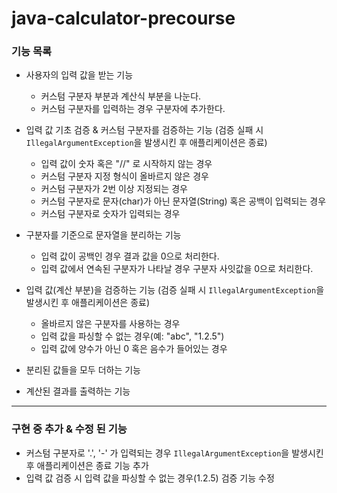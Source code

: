 # java-calculator-precourse

### 기능 목록

- 사용자의 입력 값을 받는 기능
  - 커스텀 구분자 부분과 계산식 부분을 나눈다.
  - 커스텀 구분자를 입력하는 경우 구분자에 추가한다.


- 입력 값 기초 검증 & 커스텀 구분자를 검증하는 기능 (검증 실패 시 `IllegalArgumentException`을 발생시킨 후 애플리케이션은 종료)
  - 입력 값이 숫자 혹은 "//" 로 시작하지 않는 경우
  - 커스텀 구분자 지정 형식이 올바르지 않은 경우
  - 커스텀 구분자가 2번 이상 지정되는 경우
  - 커스텀 구분자로 문자(char)가 아닌 문자열(String) 혹은 공백이 입력되는 경우
  - 커스텀 구분자로 숫자가 입력되는 경우


- 구분자를 기준으로 문자열을 분리하는 기능
  - 입력 값이 공백인 경우 결과 값을 0으로 처리한다.
  - 입력 값에서 연속된 구분자가 나타날 경우 구분자 사잇값을 0으로 처리한다.


- 입력 값(계산 부분)을 검증하는 기능 (검증 실패 시 `IllegalArgumentException`을 발생시킨 후 애플리케이션은 종료)
  - 올바르지 않은 구분자를 사용하는 경우
  - 입력 값을 파싱할 수 없는 경우(예: "abc", "1.2.5")
  - 입력 값에 양수가 아닌 0 혹은 음수가 들어있는 경우


- 분리된 값들을 모두 더하는 기능


- 계산된 결과를 출력하는 기능

---

### 구현 중 추가 & 수정 된 기능
- 커스텀 구분자로 '.', '-' 가 입력되는 경우 `IllegalArgumentException`을 발생시킨 후 애플리케이션은 종료 기능 추가
- 입력 값 검증 시 입력 값을 파싱할 수 없는 경우(1.2.5) 검증 기능 수정